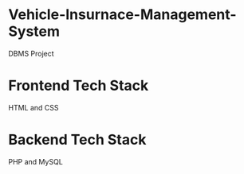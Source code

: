 # Vehicle-Insurnace-Management-System
 DBMS Project

# Frontend Tech Stack
 HTML and CSS
 
# Backend Tech Stack
 PHP and MySQL
